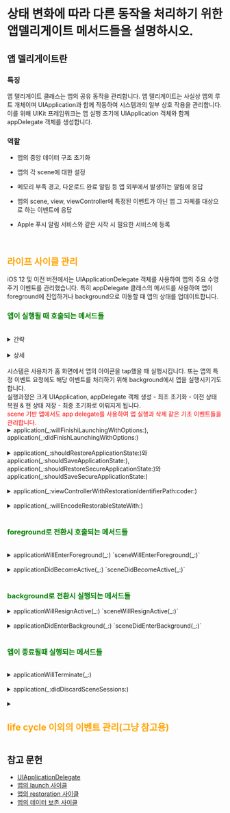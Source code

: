 # 상태 변화에 따라 다른 동작을 처리하기 위한 앱델리게이트 메서드들을 설명하시오.

## 앱 델리게이트란
### 특징 
앱 델리게이트 클래스는 앱의 공유 동작을 관리합니다. 앱 델리게이트는 사실상 앱의 루트 개체이며 UIApplication과 함께 작동하여 시스템과의 일부 상호 작용을 관리합니다. 이를 위해 UIKit 프레임워크는 앱 실행 초기에 UIApplication 객체와 함께 appDelegate 객체를 생성합니다.

### 역할

- 앱의 중앙 데이터 구조 초기화

- 앱의 각 scene에 대한 설정

- 메모리 부족 경고, 다운로드 완료 알림 등 앱 외부에서 발생하는 알림에 응답

- 앱의 scene, view, viewController에 특정된 이벤트가 아닌 앱 그 자체를 대상으로 하는 이벤트에 응답

- Apple 푸시 알림 서비스와 같은 시작 시 필요한 서비스에 등록

</br>

<h2><font color="orange">라이프 사이클 관리</font></h2>
iOS 12 및 이전 버전에서는 UIApplicationDelegate 객체를 사용하여 앱의 주요 수명 주기 이벤트를 관리했습니다. 특히 appDelegate 클래스의 메서드를 사용하여 앱이 foreground에 진입하거나 background으로 이동할 때 앱의 상태를 업데이트합니다.

</br>
<h3><font color = "green">앱이 실행될 때 호출되는 메서드들</font></h3>
</br>
<details><summary>간략</summary>

![앱 실행 단계](https://user-images.githubusercontent.com/116094622/232279109-7e6509f6-a670-4daf-b747-a6a7c6158dc1.png)

</details>
</br>
<details><summary>상세</summary>

앱 실행시 사이클 상세
![상세](https://user-images.githubusercontent.com/116094622/232280168-9ea4a694-dd7e-48ad-b293-1ab31a721c24.png)

앱 상태 저장 과정 상세
![보존 상세](https://user-images.githubusercontent.com/116094622/232283721-50112549-d02e-4da4-89b7-8994522ecd60.png)

</details>

</br>
시스템은 사용자가 홈 화면에서 앱의 아이콘을 tap했을 때 실행시킵니다. 또는 앱의 특정 이벤트 요청에도 해당 이벤트를 처리하기 위해 background에서 앱을 실행시키기도 합니다. 
</br>
실행과정은 크게 UIApplication, appDelegate 객체 생성 - 최초 초기화 - 이전 상태 복원 & 현 상태 저장 - 최종 초기화로 이뤄지게 됩니다.
</br>
<font color="red"> scene 기반 앱에서도 app delegate를 사용하여 앱 실행과 삭제 같은 기초 이벤트들을 관리합니다.</font>

</br>

<details><summary>application(_:willFinishiLaunchingWithOptions:), application(_:didFinishLaunchingWithOptions:)</summary>

- 호출 시점 : UIKit이 앱의 실행 사이클 시작점에서 호출합니다.
- 동작 효과 
	- 앱의 기본 데이터 구조 초기화
	- 앱에서 실행해야 될 리소스가 있는지 검사
	- 앱의 최초 실행시 하는 일회성 설정 작업을 수행
	- 앱이 사용하는 중요 서비스에 연결(ex:애플 push 알림 서비스)
	- 앱이 설치되는 이유 정보를 위한 실행 옵션 dictionary 체크(**<font color="red">scene기반 앱의 경우 `application(_:configurationForConnecting:options:)`에서 검사</font>**)
	- 사용자가 마지막으로 앱을 사용했을 때 수행한 작업 반영(application(_:didFinishLaunchingWithOptions:)에서 수행, **<font color="red">scene기반 앱이 아닌경우만 가능</font>**)

</details>
</br>
<details><summary>application(_:shouldRestoreApplicationState:)와 application(_:shouldSaveApplicationState:), application(_:shouldRestoreSecureApplicationState:)와 application(_:shouldSaveSecureApplicationState:)</summary>

- 호출 시점 : 최초 앱 초기화가 일어나는 중간에 호출됩니다.
- 동작 효과 : 만약 앱이 state restore을 지원한다면 true를 반환하여 Restore UI State 작업을 수행하게 됩니다.
- **<font color = "red"> 특이사항 :  application(_:shouldRestoreApplicationState:)와 application(_:shouldSaveApplicationState:) 메서드는 ios 13.2 버전 이후로 deprecated되었습니다. 이후 버전에서는 application(_:shouldRestoreSecureApplicationState:), application(_:shouldSaveSecureApplicationState:)을 사용합니다.</font>**

</details>
</br>
<details><summary>application(_:viewControllerWithRestorationIdentifierPath:coder:)</summary>

- 호출 시점 : UI State를 복구하는 도중 UIKit은 보존된 인터페이스 내에서 뷰 컨트롤러 객체를 생성하거나 찾으려고 시도합니다. 
	- 처음에는 viewController(withRestorationIdentifierPath:coder:)를 호출하여 복구 대상 뷰컨트롤러의 restoreration class가 있는지 묻습니다. 만약 없다면, 추가 탐색을 계속합니다.
	- 두번째로는 appDelegate의 application(_:viewControllerWithRestorationIdentifierPath:coder:)을 호출하여 restoreration class가 있는지 묻습니다. 만약 여기에도 없다면 같은 path를 가진 동일 객체가 존재하는지 찾고, 그마저 없다면 스토리보드의 뷰컨트롤러를 가져와서 생성합니다.

- 동작 효과 : UIKit이 요구하는 뷰컨트롤러 객체를 생성하거나 이미 존재하는 뷰컨트롤러를 반환합니다. 만약 appDelegate가 제공하는 뷰컨트롤러가 없다면 nil을 반환합니다.

</details>
</br>
<details><summary>application(_:willEncodeRestorableStateWith:)</summary>

- 호출 시점 : application(_:shouldSaveApplicationState:) 또는 application(_:shouldSaveSecureApplicationState:)의 return 값이 true라면  앱 상태 저장 사이클이 시작되고 그 사이클 초기에 호출됩니다.

- 동작 효과 : 앱의 설정 상태 또는 UI와 관련된 다른 정보들을 저장합니다. **<font color="red">데이터 보존 process는 실제 DB나 icloud처럼 데이터의 영구 저장을 보장하지 않습니다.</font>**
</details>

</br>

<h3><font color = "green">foreground로 전환시 호출되는 메서드들</font></h3>
</br>

<details><summary>applicationWillEnterForeground(_:) `sceneWillEnterForeground(_:)`</summary>
- 호출 시점 : 시스템은 foreground로 이동하기 전 앱을 `inactive` 상태로 만듭니다. 이를 위해 UIKit이background에 존재하는 앱을 inactive상태로 전환시킬 때  호출됩니다.

- 동작 효과 : background에서 foreground로 전환될 때 디스크로부터 리소스들을 불러오고 네트워크로부터 데이터를 가져옵니다.

</details>
</br>

<details><summary>applicationDidBecomeActive(_:) `sceneDidBecomeActive(_:)`</summary>

- 호출 시점 : 시스템은 UI를 화면에 표시하기 전에 앱을 `active` 상태로 전환시킵니다. 이 과정에서 두 메서드는 앱의 UI와 런타임 동작을 설정하기 위해 호출됩니다.

- 동작 효과 : 앱의 UI와 런타임 동작을 설정할 수 있는 코드가 위 메서드에 포함되어 있습니다. 구체적으로는...
	- 필요하다면 현재 보여지는 뷰 컨트롤러를 바꿉니다.
	- 뷰와 컨트롤 객체(버튼, 슬라이더 등..)의 상태 및 데이터를 업데이트 합니다.
	- 일시중지된 게임을 재개할 수 있는 컨트롤 객체를 화면에 표시합니다.
	- 작업을 실행하기 위해 사용할 디스패치 큐를 시작시키거나 재개시킵니다.
	- 데이터 소스 객체를 업데이트합니다.
	- 주기적 작업의 타이머를 시작시킵니다.

</details>
</br>

<h3><font color = "green">background로 전환시 실행되는 메서드들</font></h3>

<details><summary>applicationWillResignActive(_:) `sceneWillResignActive(_:)`</summary>

- 호출 시점 : 시스템은 foreground 앱을 종료하거나 시스템 알림이 표시와 같은 여러가지 이유로 앱을 비활성화시킵니다. 비활성화 과정에서 UIKit이 메서드를 호출하게 됩니다.

- 동작 효과 : 사용자의 데이터를 보존하고 대부분의 주요 작업들을 중단시켜 앱의 동작을 최소화합니다.
	- 디스크에 데이터 저장 및 열린 파일 닫기
	- 디스패치, NSOperation 대기열 일시중지
	- 새롭게 실행될 작업 스케줄링 중단
	- 활성화된 타이머 모두 비활성
	- 자동으로 게임 플레이 일시중지
	- Metal 프레임워크, OpenGL 등의 그래픽 작업 중단

</details>
</br>
<details><summary>applicationDidEnterBackground(_:) `sceneDidEnterBackground(_:)`</summary>

- 호출 시점 : applicationWillResignActive(_:)을 통해 active 상태에서 In-active 상태로 전환된 앱이foreground에서 background로 이동하게 되는 시점에 호출됩니다.

- 동작 효과 : foreground에서 점유하고 있던 시스템 메모리를 해제하고 모든 공유 리소스를 해제시킵니다.
	- 직접 파일에서 읽어오고 있는 이미지나 미디어를 제거합니다.
	- 디스크에서 재생성 또는 다시 호출가능한 메모리 점유율이 높은 객체들을 제거합니다.
	- 카메라 및 다른 공유 하드웨어 리소스와의 연결을 해제합니다.
	- UI에서 민감한 개인정보를 숨깁니다.
	- 알림이나 다른 일시적 인터페이스를 제거합니다.
	- 공유 시스템 데이터베이스와의 연결을 닫습니다.
	- Bonjour 서비스 등록을 해제하고 연관 소켓 추적을 중단합니다.
	- 그래픽 작업(Metal framework, OpenGL)이 끝났는지 확인합니다.

</details>
</br>

<h3><font color = "green">앱이 종료될때 실행되는 메서드들</font></h3>

</br>

<details><summary>applicationWillTerminate(_:)</summary>

- 호출 시점 : 사용자가 앱을 종료했을 때 해당 앱이 background 상태를 미지원 또는 ios 3 버전 미만이거나 메모리 관리 등의 이유로 시스템이 background에 존재하는 앱을 제거해야 할 때 호출됩니다.

- 동작 효과 : 앱이 곧 종료되며 메모리에서 완전히 제거됨을 notification을 통해 앱에 알립니다. 공유 리소스 해제, 사용자 데이터 저장 및 타이머 무효화 등의 background 전환에서 했던 것과 유사한 앱 동작 최소화 과정을 수행합니다. 소요시간은 약 5초이며, 5초 이후에도 메서드가 반환되지 않으면 시스템이 자동으로 모든 프로세스를 중단시킵니다.

</details>
</br>
<details><summary>application(_:didDiscardSceneSessions:)</summary>

- 호출 시점
	- 사용자가 app Switcher에서 scene을 제거하여 UIKit이 Scene에 연결된 세션을 모두 없애기 전에 호출
	- 화면에 표시할 수 없는 scene이 존재하는 경우 UIKit이 호출하며, 메모리 관리를 위해 background의 scene을 삭제하는 경우에는 호출되지 않습니다.(scene은 삭제되나 연관 Session들은 삭제되지 않습니다)
	- 앱이 현재 not running 상태라면, 앱 실행 이후 이 메서드를 호출합니다.

- 동작 효과 : 앱의 데이터 구조를 업데이트하고 scene과 연관된 모든 리소스를 해제합니다.

</details>
</br>
<details><summary>
<h2><font color = "orange">life cycle 이외의 이벤트 관리(그냥 참고용)</font></h2></summary>

<h3><font color = "green">메모리 경고시 사용되는 메서드</font></h3>
</br>

#### applicationDidReceiveMemoryWarning(_:)
- 호출 시점 : 시스템이 가용 메모리가 부족하고 suspended 앱을 종료해도 메모리를 회수 불가능할 때 UIKit이 실행중인 앱에 메모리 경고를 보내면서 호출합니다.
- 동작 효과 : 재생성 가능하거나 디스크에서 다시 호출가능한 cache 데이터를 제거하여 가능한 한 많은 메모리를 확보합니다. UIViewController 클래스의 didReceiveMemoryWarning() 및 didReceiveMemoryWarningNotification 알림과 함께 사용하여 앱 전체에서 메모리를 해제합니다.

<h3><font color = "green">사용자가 기기를 lock/unlock시 호출되는 메서드</font></h3>
</br>

#### applicationProtectedDataDidBecomeAvailable(_:), applicationProtectedDataWillBecomeUnavailable(_:)
- 동작 효과 : 현재 기기가 잠금 상태가 아닐 때에만 보호된 파일에 접근이 가능하도록 합니다. 접근 자체가 문제 없더라도 잠금 상태에서 해당 파일에 접근이 있다면, 그 접근을 해제시킵니다.

<h3><font color = "green">Handoff(아이폰-맥북-아이패드 간 클립보드 공유 같은 멀티플랫폼 작업)시 호출되는 메서드</font></h3>
</br>

#### application(_:didUpdate:)

<h3><font color = "green">시간 변화시 호출되는 메서드</font></h3>
</br>

####  applicationSignificantTimeChange(_:)

<h3><font color = "green">open URL 리소스 접근시 호출되는 메서드</font></h3>
</br>

#### application(_:open:options:)

</details>

## 참고 문헌

- [UIApplicationDelegate](https://developer.apple.com/documentation/uikit/uiapplicationdelegate)
- [앱의 launch 사이클](https://developer.apple.com/documentation/uikit/app_and_environment/responding_to_the_launch_of_your_app/about_the_app_launch_sequence)
- [앱의 restoration 사이클](https://developer.apple.com/documentation/uikit/view_controllers/preserving_your_app_s_ui_across_launches/about_the_ui_restoration_process)
- [앱의 데이터 보존 사이클](https://developer.apple.com/documentation/uikit/view_controllers/preserving_your_app_s_ui_across_launches/about_the_ui_preservation_process)